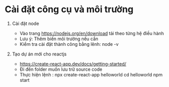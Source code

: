 # Cài đặt công cụ và môi trường
1. Cài đặt node
    - Vào trang https://nodejs.org/en/download tải theo từng hệ điều hành
    - Lưu ý: Thêm biến môi trường nếu cần
    - Kiểm tra cài đặt thành công bằng lênh: node -v

2. Tạo dự án mới cho reactjs
    - https://create-react-app.dev/docs/getting-started/
    - Đi đến folder muốn lưu trữ source code
    - Thực hiện lệnh : npx create-react-app helloworld
                      cd helloworld
                      npm start

                      